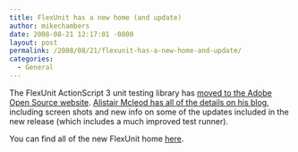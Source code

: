 ```yaml
---
title: FlexUnit has a new home (and update)
author: mikechambers
date: 2008-08-21 12:17:01 -0800
layout: post
permalink: /2008/08/21/flexunit-has-a-new-home-and-update/
categories:
  - General
---
```



The FlexUnit ActionScript 3 unit testing library has [moved to the Adobe Open Source website][1]. [Alistair Mcleod has all of the details on his blog][2], including screen shots and new info on some of the updates included in the new release (which includes a much improved test runner).

You can find all of the new FlexUnit home [here][1].

 [1]: http://opensource.adobe.com/wiki/display/flexunit/FlexUnit
 [2]: http://weblogs.macromedia.com/amcleod/archives/2008/08/flexunit_on_ado.html